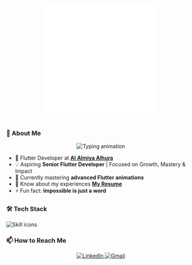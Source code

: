 <h1 align="center">
  <!-- GitHub-hosted Lottie Animation -->
  <img src="https://github.com/muathsharawy99/muathsharawy99/raw/main/good_morning.gif" alt="Good Morning" width="300" height-"300">
</h1>

### 🚀 About Me
<!-- Text animation only -->
<p align="center">
  <a href="#" onclick="return false;" style="text-decoration: none; cursor: default;">
    <img src="https://readme-typing-svg.demolab.com?font=Fira+Code&duration=3000&pause=1000&color=FFFFFF&center=true&width=500&lines=Crafting+exceptional+mobile+experiences;Turning+ideas+into+reality;Clean+code+enthusiast;Impossible+is+just+a+word!&repeat=true" alt="Typing animation" style="pointer-events: none;"/>
  </a>
</p>

- 💼 Flutter Developer at **[Al Almiya Alhura](https://www.linkedin.com/company/alalmiyaalhura/)**
- 💡 Aspiring **Senior Flutter Developer** | Focused on Growth, Mastery & Impact
- 🌱 Currently mastering **advanced Flutter animations**
- 📄 Know about my experiences **[My Resume](https://drive.google.com/file/d/1rvKgHl2vv3PCorOL2M7n7633T5Dx_xqT/view?usp=sharing)**
- ⚡ Fun fact: **Impossible is just a word**

### 🛠 Tech Stack
<!-- Simple animated icons -->
<p align="left">
  <img src="https://skillicons.dev/icons?i=flutter,dart,firebase,figma,git,github,vscode&theme=light&perline=4" alt="Skill icons" />
</p>

### 📫 How to Reach Me
<p align="center">
  <!-- LinkedIn with subtle hover animation -->
  <a href="https://linkedin.com/in/muathsharawy99" target="_blank">
    <img alt="LinkedIn" src="https://img.shields.io/badge/-LinkedIn-0077B5?style=for-the-badge&logo=linkedin&logoColor=white"/>
  </a>
  
  <!-- Gmail with subtle hover animation -->
  <a href="mailto:muath0sharawy@gmail.com">
    <img alt="Gmail" src="https://img.shields.io/badge/-Gmail-D14836?style=for-the-badge&logo=gmail&logoColor=white"/>
  </a>
